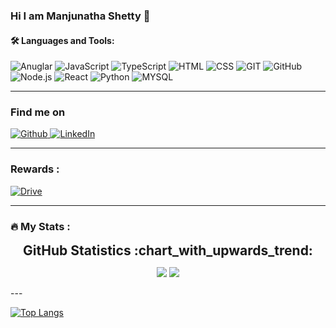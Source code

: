 ### Hi I am Manjunatha Shetty 👋


#### :hammer_and_wrench: Languages and Tools:

![Anuglar](https://img.shields.io/badge/-Angular-DD0031?&logo=angular&logoColor=white)
![JavaScript](https://img.shields.io/badge/-JavaScript-323330?&logo=JavaScript&logoColor=F7DF1E)
![TypeScript](https://img.shields.io/badge/-TypeScript-007ACC?&logo=TypeScript&logoColor=white)
![HTML](https://img.shields.io/badge/-HTML5-E34F26?&logo=HTML5&logoColor=white)
![CSS](https://img.shields.io/badge/-CSS3-1572B6?&logo=CSS3&logoColor=white)
![GIT](https://img.shields.io/badge/-GIT-E44C30?&logo=GIT&logoColor=white)
![GitHub](https://img.shields.io/badge/-GitHub-100000?&logo=GitHub&logoColor=white)
![Node.js](https://img.shields.io/badge/-Node.js-339933?&logo=node.js&logoColor=white)
![React](https://img.shields.io/badge/-React-20232A?&logo=React&logoColor=61DAFB)
![Python](https://img.shields.io/badge/-Python-FFD43B?&logo=Python&logoColor=blue)
![MYSQL](https://img.shields.io/badge/-MySQL-005C84?&logo=MySQL&logoColor=white)

---

### Find me on
<div>
  <a href="https://github.com/shettymanjunatha" target="_blank">
    <img alt="Github" src="https://img.shields.io/badge/GitHub-100000.svg?&style=for-the-badge&logo=Github&logoColor=white" />
  </a>
  <a href="https://www.linkedin.com/in/shettymanjunatha/" target="_blank">
    <img alt="LinkedIn" src="https://img.shields.io/badge/LinkedIn-0077B5?style=for-the-badge&logo=linkedin&logoColor=white" />
  </a>
</div>

---

###  Rewards :


<div>
  <a href="https://drive.google.com/drive/folders/12TK5rFyYb2wU8o0tknYSD_7KDwau8MYR" target="_blank">
    <img alt="Drive" src="https://icons.iconarchive.com/icons/marcus-roberto/google-play/32/Google-Drive-icon.png" />
  </a>
</div>

---

### :fire: My Stats :

<div align="center">

<h2 style="margin: 5px 10px;">GitHub Statistics :chart_with_upwards_trend:</h2> 

[![](https://github-readme-stats.vercel.app/api?username=shettymanjunatha&show_icons=true&theme=tokyonight&hide_border=true&locale=en)](https://github.com/NavjotKaurSandhu)
[![](https://github-readme-streak-stats.herokuapp.com/?user=shettymanjunatha&theme=tokyonight&hide_border=true)](https://github.com/shettymanjunatha)

</div>
---

[![Top Langs](https://github-readme-stats.vercel.app/api/top-langs/?username=shettymanjunatha&layout=compact&theme=vision-friendly-dark)](https://github.com/anuraghazra/github-readme-stats)




